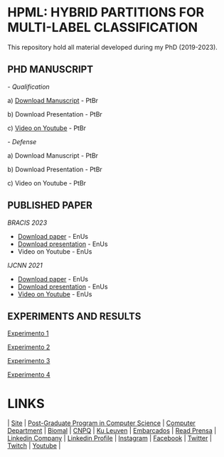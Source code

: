 # HPML: HYBRID PARTITIONS FOR MULTI-LABEL CLASSIFICATION
This repository hold all material developed during my PhD (2019-2023).


## PHD MANUSCRIPT

*- Qualification*

a) [Download Manuscript](https://pt.slideshare.net/elainececiliagatto/explorando-correlaes-para-o-particionamento-do-espao-de-rtulos-em-problemas-de-classificao-multirrtulo-889c) - PtBr

b) Download Presentation - PtBr

c) [Video on Youtube](https://youtu.be/ZTxZRjygbDA?list=PLq0DmQNDtJcQSpG7y3jyAagmG83UQMhOL) - PtBr

*- Defense*

a) Download Manuscript - PtBr

b) Download Presentation - PtBr

c) Video on Youtube - PtBr

## PUBLISHED PAPER

*BRACIS 2023*
- [Download paper](https://www.bracis.dcc.ufmg.br/program/bracis) - EnUs
- [Download presentation](https://pt.slideshare.net/elainececiliagatto/community-detection-method-for-multilabel-classification) - EnUs
- Video on Youtube - EnUs

*IJCNN 2021*
- [Download paper](https://ieeexplore.ieee.org/document/9533331) - EnUs
- [Download presentation](https://pt.slideshare.net/elainececiliagatto/exploring-label-correlations-for-partitioning-the-label-space-in-multi-label-classification) - EnUs
- [Video on Youtube](https://youtu.be/1sdFV4Dvuao) - EnUs


## EXPERIMENTS AND RESULTS

[Experimento 1](https://github.com/cissagatto/HPML-J)

[Experimento 2](https://github.com/cissagatto/HPML-Expeirmento-2)

[Experimento 3](https://github.com/cissagatto/HPML-Expeirmento-3)

[Experimento 4](https://github.com/cissagatto/HPML-Expeirmento-4)


# LINKS

| [Site](https://sites.google.com/view/professor-cissa-gatto) | [Post-Graduate Program in Computer Science](http://ppgcc.dc.ufscar.br/pt-br) | [Computer Department](https://site.dc.ufscar.br/) |  [Biomal](http://www.biomal.ufscar.br/) | [CNPQ](https://www.gov.br/cnpq/pt-br) | [Ku Leuven](https://kulak.kuleuven.be/) | [Embarcados](https://www.embarcados.com.br/author/cissa/) | [Read Prensa](https://prensa.li/@cissa.gatto/) | [Linkedin Company](https://www.linkedin.com/company/27241216) | [Linkedin Profile](https://www.linkedin.com/in/elainececiliagatto/) | [Instagram](https://www.instagram.com/cissagatto) | [Facebook](https://www.facebook.com/cissagatto) | [Twitter](https://twitter.com/cissagatto) | [Twitch](https://www.twitch.tv/cissagatto) | [Youtube](https://www.youtube.com/CissaGatto) |
